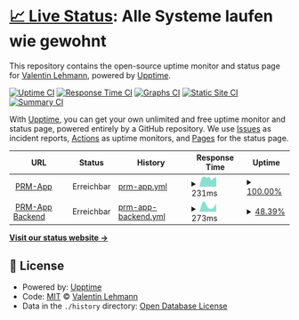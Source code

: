 # [📈 Live Status](https://status.valentinlehmann.de): <!--live status--> **Alle Systeme laufen wie gewohnt**

This repository contains the open-source uptime monitor and status page for [Valentin Lehmann](https://www.valentinlehmann.de), powered by [Upptime](https://github.com/upptime/upptime).

[![Uptime CI](https://github.com/valentinlehmann/status/workflows/Uptime%20CI/badge.svg)](https://github.com/valentinlehmann/status/actions?query=workflow%3A%22Uptime+CI%22)
[![Response Time CI](https://github.com/valentinlehmann/status/workflows/Response%20Time%20CI/badge.svg)](https://github.com/valentinlehmann/status/actions?query=workflow%3A%22Response+Time+CI%22)
[![Graphs CI](https://github.com/valentinlehmann/status/workflows/Graphs%20CI/badge.svg)](https://github.com/valentinlehmann/status/actions?query=workflow%3A%22Graphs+CI%22)
[![Static Site CI](https://github.com/valentinlehmann/status/workflows/Static%20Site%20CI/badge.svg)](https://github.com/valentinlehmann/status/actions?query=workflow%3A%22Static+Site+CI%22)
[![Summary CI](https://github.com/valentinlehmann/status/workflows/Summary%20CI/badge.svg)](https://github.com/valentinlehmann/status/actions?query=workflow%3A%22Summary+CI%22)

With [Upptime](https://upptime.js.org), you can get your own unlimited and free uptime monitor and status page, powered entirely by a GitHub repository. We use [Issues](https://github.com/valentinlehmann/status/issues) as incident reports, [Actions](https://github.com/valentinlehmann/status/actions) as uptime monitors, and [Pages](https://status.valentinlehmann.de) for the status page.

<!--start: status pages-->
<!-- This summary is generated by Upptime (https://github.com/upptime/upptime) -->
<!-- Do not edit this manually, your changes will be overwritten -->
<!-- prettier-ignore -->
| URL | Status | History | Response Time | Uptime |
| --- | ------ | ------- | ------------- | ------ |
| <img alt="" src="https://icons.duckduckgo.com/ip3/prm-app.valentinlehmann.de.ico" height="13"> [PRM-App](https://prm-app.valentinlehmann.de) | Erreichbar | [prm-app.yml](https://github.com/valentinlehmann/status/commits/HEAD/history/prm-app.yml) | <details><summary><img alt="Response time graph" src="./graphs/prm-app/response-time-week.png" height="20"> 231ms</summary><br><a href="https://status.valentinlehmann.de/history/prm-app"><img alt="Response time 239" src="https://img.shields.io/endpoint?url=https%3A%2F%2Fraw.githubusercontent.com%2Fvalentinlehmann%2Fstatus%2FHEAD%2Fapi%2Fprm-app%2Fresponse-time.json"></a><br><a href="https://status.valentinlehmann.de/history/prm-app"><img alt="24-hour response time 214" src="https://img.shields.io/endpoint?url=https%3A%2F%2Fraw.githubusercontent.com%2Fvalentinlehmann%2Fstatus%2FHEAD%2Fapi%2Fprm-app%2Fresponse-time-day.json"></a><br><a href="https://status.valentinlehmann.de/history/prm-app"><img alt="7-day response time 231" src="https://img.shields.io/endpoint?url=https%3A%2F%2Fraw.githubusercontent.com%2Fvalentinlehmann%2Fstatus%2FHEAD%2Fapi%2Fprm-app%2Fresponse-time-week.json"></a><br><a href="https://status.valentinlehmann.de/history/prm-app"><img alt="30-day response time 210" src="https://img.shields.io/endpoint?url=https%3A%2F%2Fraw.githubusercontent.com%2Fvalentinlehmann%2Fstatus%2FHEAD%2Fapi%2Fprm-app%2Fresponse-time-month.json"></a><br><a href="https://status.valentinlehmann.de/history/prm-app"><img alt="1-year response time 239" src="https://img.shields.io/endpoint?url=https%3A%2F%2Fraw.githubusercontent.com%2Fvalentinlehmann%2Fstatus%2FHEAD%2Fapi%2Fprm-app%2Fresponse-time-year.json"></a></details> | <details><summary><a href="https://status.valentinlehmann.de/history/prm-app">100.00%</a></summary><a href="https://status.valentinlehmann.de/history/prm-app"><img alt="All-time uptime 100.00%" src="https://img.shields.io/endpoint?url=https%3A%2F%2Fraw.githubusercontent.com%2Fvalentinlehmann%2Fstatus%2FHEAD%2Fapi%2Fprm-app%2Fuptime.json"></a><br><a href="https://status.valentinlehmann.de/history/prm-app"><img alt="24-hour uptime 100.00%" src="https://img.shields.io/endpoint?url=https%3A%2F%2Fraw.githubusercontent.com%2Fvalentinlehmann%2Fstatus%2FHEAD%2Fapi%2Fprm-app%2Fuptime-day.json"></a><br><a href="https://status.valentinlehmann.de/history/prm-app"><img alt="7-day uptime 100.00%" src="https://img.shields.io/endpoint?url=https%3A%2F%2Fraw.githubusercontent.com%2Fvalentinlehmann%2Fstatus%2FHEAD%2Fapi%2Fprm-app%2Fuptime-week.json"></a><br><a href="https://status.valentinlehmann.de/history/prm-app"><img alt="30-day uptime 100.00%" src="https://img.shields.io/endpoint?url=https%3A%2F%2Fraw.githubusercontent.com%2Fvalentinlehmann%2Fstatus%2FHEAD%2Fapi%2Fprm-app%2Fuptime-month.json"></a><br><a href="https://status.valentinlehmann.de/history/prm-app"><img alt="1-year uptime 100.00%" src="https://img.shields.io/endpoint?url=https%3A%2F%2Fraw.githubusercontent.com%2Fvalentinlehmann%2Fstatus%2FHEAD%2Fapi%2Fprm-app%2Fuptime-year.json"></a></details>
| <img alt="" src="https://prm-app.valentinlehmann.de/kopflogo.ico" height="13"> [PRM-App Backend](https://prm-backend.valentinlehmann.de) | Erreichbar | [prm-app-backend.yml](https://github.com/valentinlehmann/status/commits/HEAD/history/prm-app-backend.yml) | <details><summary><img alt="Response time graph" src="./graphs/prm-app-backend/response-time-week.png" height="20"> 273ms</summary><br><a href="https://status.valentinlehmann.de/history/prm-app-backend"><img alt="Response time 816" src="https://img.shields.io/endpoint?url=https%3A%2F%2Fraw.githubusercontent.com%2Fvalentinlehmann%2Fstatus%2FHEAD%2Fapi%2Fprm-app-backend%2Fresponse-time.json"></a><br><a href="https://status.valentinlehmann.de/history/prm-app-backend"><img alt="24-hour response time 251" src="https://img.shields.io/endpoint?url=https%3A%2F%2Fraw.githubusercontent.com%2Fvalentinlehmann%2Fstatus%2FHEAD%2Fapi%2Fprm-app-backend%2Fresponse-time-day.json"></a><br><a href="https://status.valentinlehmann.de/history/prm-app-backend"><img alt="7-day response time 273" src="https://img.shields.io/endpoint?url=https%3A%2F%2Fraw.githubusercontent.com%2Fvalentinlehmann%2Fstatus%2FHEAD%2Fapi%2Fprm-app-backend%2Fresponse-time-week.json"></a><br><a href="https://status.valentinlehmann.de/history/prm-app-backend"><img alt="30-day response time 3464" src="https://img.shields.io/endpoint?url=https%3A%2F%2Fraw.githubusercontent.com%2Fvalentinlehmann%2Fstatus%2FHEAD%2Fapi%2Fprm-app-backend%2Fresponse-time-month.json"></a><br><a href="https://status.valentinlehmann.de/history/prm-app-backend"><img alt="1-year response time 4477" src="https://img.shields.io/endpoint?url=https%3A%2F%2Fraw.githubusercontent.com%2Fvalentinlehmann%2Fstatus%2FHEAD%2Fapi%2Fprm-app-backend%2Fresponse-time-year.json"></a></details> | <details><summary><a href="https://status.valentinlehmann.de/history/prm-app-backend">48.39%</a></summary><a href="https://status.valentinlehmann.de/history/prm-app-backend"><img alt="All-time uptime 16.59%" src="https://img.shields.io/endpoint?url=https%3A%2F%2Fraw.githubusercontent.com%2Fvalentinlehmann%2Fstatus%2FHEAD%2Fapi%2Fprm-app-backend%2Fuptime.json"></a><br><a href="https://status.valentinlehmann.de/history/prm-app-backend"><img alt="24-hour uptime 100.00%" src="https://img.shields.io/endpoint?url=https%3A%2F%2Fraw.githubusercontent.com%2Fvalentinlehmann%2Fstatus%2FHEAD%2Fapi%2Fprm-app-backend%2Fuptime-day.json"></a><br><a href="https://status.valentinlehmann.de/history/prm-app-backend"><img alt="7-day uptime 48.39%" src="https://img.shields.io/endpoint?url=https%3A%2F%2Fraw.githubusercontent.com%2Fvalentinlehmann%2Fstatus%2FHEAD%2Fapi%2Fprm-app-backend%2Fuptime-week.json"></a><br><a href="https://status.valentinlehmann.de/history/prm-app-backend"><img alt="30-day uptime 9.23%" src="https://img.shields.io/endpoint?url=https%3A%2F%2Fraw.githubusercontent.com%2Fvalentinlehmann%2Fstatus%2FHEAD%2Fapi%2Fprm-app-backend%2Fuptime-month.json"></a><br><a href="https://status.valentinlehmann.de/history/prm-app-backend"><img alt="1-year uptime 0.65%" src="https://img.shields.io/endpoint?url=https%3A%2F%2Fraw.githubusercontent.com%2Fvalentinlehmann%2Fstatus%2FHEAD%2Fapi%2Fprm-app-backend%2Fuptime-year.json"></a></details>

<!--end: status pages-->

[**Visit our status website →**](https://status.valentinlehmann.de)

## 📄 License

- Powered by: [Upptime](https://github.com/upptime/upptime)
- Code: [MIT](./LICENSE) © [Valentin Lehmann](https://www.valentinlehmann.de)
- Data in the `./history` directory: [Open Database License](https://opendatacommons.org/licenses/odbl/1-0/)
